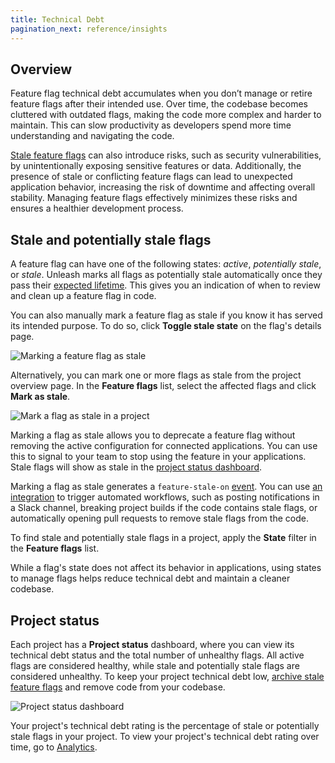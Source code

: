 ```yaml
---
title: Technical Debt
pagination_next: reference/insights
---
```


## Overview

Feature flag technical debt accumulates when you don’t manage or retire feature flags after their intended use. Over time, the codebase becomes cluttered with outdated flags, making the code more complex and harder to maintain. This can slow productivity as developers spend more time understanding and navigating the code.

[Stale feature flags](#stale-and-potentially-stale-flags) can also introduce risks, such as security vulnerabilities, by unintentionally exposing sensitive features or data. Additionally, the presence of stale or conflicting feature flags can lead to unexpected application behavior, increasing the risk of downtime and affecting overall stability. Managing feature flags effectively minimizes these risks and ensures a healthier development process.


## Stale and potentially stale flags

A feature flag can have one of the following states: _active_, _potentially stale_, or _stale_. Unleash marks all flags as potentially stale automatically once they pass their [expected lifetime](/reference/feature-toggles#feature-flag-types). This gives you an indication of when to review and clean up a feature flag in code.

You can also manually mark a feature flag as stale if you know it has served its intended purpose. To do so, click **Toggle stale state** on the flag's details page.

![Marking a feature flag as stale](/img/mark-flag-stale.png)

Alternatively, you can mark one or more flags as stale from the project overview page. In the **Feature flags** list, select the affected flags and click **Mark as stale**.

![Mark a flag as stale in a project](/img/stale-flag-project.png)

Marking a flag as stale allows you to deprecate a feature flag without removing the active configuration for connected applications. You can use this to signal to your team to stop using the feature in your applications. Stale flags will show as stale in the [project status dashboard](#project-status).

Marking a flag as stale generates a `feature-stale-on` [event](/reference/events#feature-stale-on). You can use [an integration](/reference/integrations) to trigger automated workflows, such as posting notifications in a Slack channel, breaking project builds if the code contains stale flags, or automatically opening pull requests to remove stale flags from the code.

To find stale and potentially stale flags in a project, apply the **State** filter in the **Feature flags** list.

While a flag's state does not affect its behavior in applications, using states to manage flags helps reduce technical debt and maintain a cleaner codebase.

## Project status

Each project has a **Project status** dashboard, where you can view its technical debt status and the total number of unhealthy flags. All active flags are considered healthy, while stale and potentially stale flags are considered unhealthy. To keep your project technical debt low, [archive stale feature flags](/reference/feature-toggles#archive-a-feature-flag) and remove code from your codebase.

![Project status dashboard](/img/project-status-dashboard.png)

Your project's technical debt rating is the percentage of stale or potentially stale flags in your project. To view your project's technical debt rating over time, go to [Analytics](/reference/insights).
